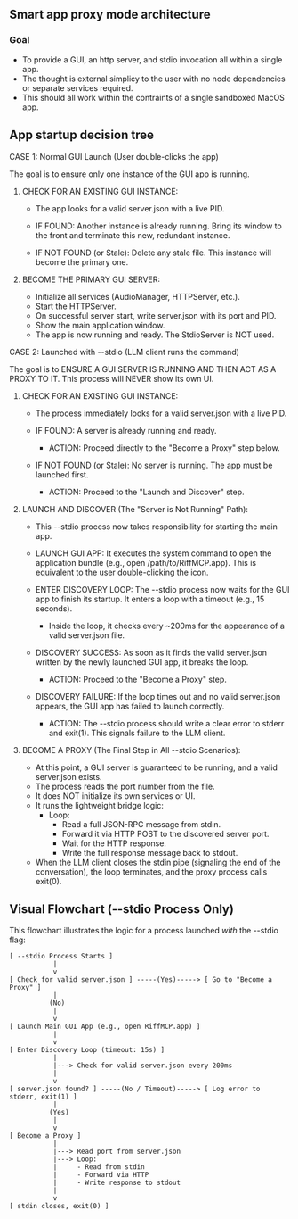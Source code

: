 ## Smart app proxy mode architecture

### Goal
 - To provide a GUI, an http server, and stdio invocation all within a single app. 
 - The thought is external simplicy to the user with no node dependencies or separate services required.
 - This should all work within the contraints of a single sandboxed MacOS app.

## App startup decision tree

CASE 1: Normal GUI Launch (User double-clicks the app)

The goal is to ensure only one instance of the GUI app is running.

1. CHECK FOR AN EXISTING GUI INSTANCE:
   * The app looks for a valid server.json with a live PID.
   
   * IF FOUND: Another instance is already running. Bring its window to the 
     front and terminate this new, redundant instance.
   
   * IF NOT FOUND (or Stale): Delete any stale file. This instance will 
     become the primary one.

2. BECOME THE PRIMARY GUI SERVER:
   * Initialize all services (AudioManager, HTTPServer, etc.).
   * Start the HTTPServer.
   * On successful server start, write server.json with its port and PID.
   * Show the main application window.
   * The app is now running and ready. The StdioServer is NOT used.


CASE 2: Launched with --stdio (LLM client runs the command)

The goal is to ENSURE A GUI SERVER IS RUNNING AND THEN ACT AS A PROXY TO IT. 
This process will NEVER show its own UI.

1. CHECK FOR AN EXISTING GUI INSTANCE:
   * The process immediately looks for a valid server.json with a live PID.
   
   * IF FOUND: A server is already running and ready.
      * ACTION: Proceed directly to the "Become a Proxy" step below.
   
   * IF NOT FOUND (or Stale): No server is running. The app must be launched 
     first.
      * ACTION: Proceed to the "Launch and Discover" step.

2. LAUNCH AND DISCOVER (The "Server is Not Running" Path):
   * This --stdio process now takes responsibility for starting the main app.
   
   * LAUNCH GUI APP: It executes the system command to open the application 
     bundle (e.g., open /path/to/RiffMCP.app). This is equivalent to the user 
     double-clicking the icon.
   
   * ENTER DISCOVERY LOOP: The --stdio process now waits for the GUI app to 
     finish its startup. It enters a loop with a timeout (e.g., 15 seconds).
      * Inside the loop, it checks every ~200ms for the appearance of a valid 
        server.json file.
   
   * DISCOVERY SUCCESS: As soon as it finds the valid server.json written by 
     the newly launched GUI app, it breaks the loop.
      * ACTION: Proceed to the "Become a Proxy" step.
   
   * DISCOVERY FAILURE: If the loop times out and no valid server.json 
     appears, the GUI app has failed to launch correctly.
      * ACTION: The --stdio process should write a clear error to stderr and 
        exit(1). This signals failure to the LLM client.

3. BECOME A PROXY (The Final Step in All --stdio Scenarios):
   * At this point, a GUI server is guaranteed to be running, and a valid 
     server.json exists.
   * The process reads the port number from the file.
   * It does NOT initialize its own services or UI.
   * It runs the lightweight bridge logic:
      * Loop:
         * Read a full JSON-RPC message from stdin.
         * Forward it via HTTP POST to the discovered server port.
         * Wait for the HTTP response.
         * Write the full response message back to stdout.
   * When the LLM client closes the stdin pipe (signaling the end of the 
     conversation), the loop terminates, and the proxy process calls exit(0).


## Visual Flowchart (--stdio Process Only)

This flowchart illustrates the logic for a process launched *with* the --stdio flag:

```
[ --stdio Process Starts ]
           |
           v
[ Check for valid server.json ] -----(Yes)-----> [ Go to "Become a Proxy" ]
           |
          (No)
           |
           v
[ Launch Main GUI App (e.g., open RiffMCP.app) ]
           |
           v
[ Enter Discovery Loop (timeout: 15s) ]
           |
           |---> Check for valid server.json every 200ms
           |
           v
[ server.json found? ] -----(No / Timeout)-----> [ Log error to stderr, exit(1) ]
           |
          (Yes)
           |
           v
[ Become a Proxy ]
           |
           |---> Read port from server.json
           |---> Loop:
           |     - Read from stdin
           |     - Forward via HTTP
           |     - Write response to stdout
           |
           v
[ stdin closes, exit(0) ]
```
